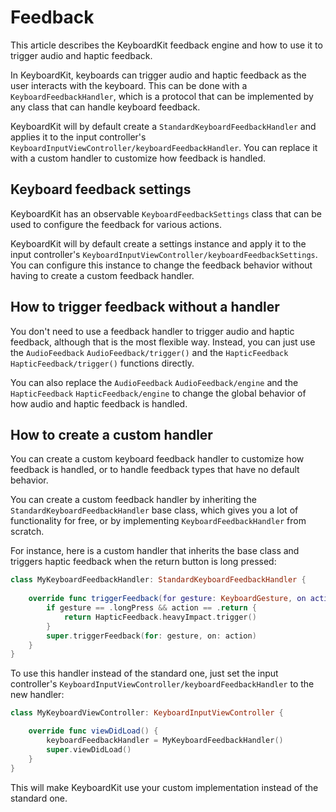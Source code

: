 # Feedback

This article describes the KeyboardKit feedback engine and how to use it to trigger audio and haptic feedback.

In KeyboardKit, keyboards can trigger audio and haptic feedback as the user interacts with the keyboard. This can be done with a ``KeyboardFeedbackHandler``, which is a protocol that can be implemented by any class that can handle keyboard feedback.

KeyboardKit will by default create a ``StandardKeyboardFeedbackHandler`` and applies it to the input controller's ``KeyboardInputViewController/keyboardFeedbackHandler``. You can replace it with a custom handler to customize how feedback is handled.



## Keyboard feedback settings

KeyboardKit has an observable ``KeyboardFeedbackSettings`` class that can be used to configure the feedback for various actions.

KeyboardKit will by default create a settings instance and apply it to the input controller's ``KeyboardInputViewController/keyboardFeedbackSettings``. You can configure this instance to change the feedback behavior without having to create a custom feedback handler.



## How to trigger feedback without a handler

You don't need to use a feedback handler to trigger audio and haptic feedback, although that is the most flexible way. Instead, you can just use the ``AudioFeedback`` ``AudioFeedback/trigger()`` and the ``HapticFeedback``  ``HapticFeedback/trigger()`` functions directly.

You can also replace the ``AudioFeedback`` ``AudioFeedback/engine`` and the ``HapticFeedback`` ``HapticFeedback/engine`` to change the global behavior of how audio and haptic feedback is handled.



## How to create a custom handler

You can create a custom keyboard feedback handler to customize how feedback is handled, or to handle feedback types that have no default behavior.

You can create a custom feedback handler by inheriting the ``StandardKeyboardFeedbackHandler`` base class, which gives you a lot of functionality for free, or by implementing ``KeyboardFeedbackHandler`` from scratch.

For instance, here is a custom handler that inherits the base class and triggers haptic feedback when the return button is long pressed:

```swift
class MyKeyboardFeedbackHandler: StandardKeyboardFeedbackHandler {
    
    override func triggerFeedback(for gesture: KeyboardGesture, on action: KeyboardAction) {
        if gesture == .longPress && action == .return {
            return HapticFeedback.heavyImpact.trigger()
        }
        super.triggerFeedback(for: gesture, on: action)
    }
}
```

To use this handler instead of the standard one, just set the input controller's ``KeyboardInputViewController/keyboardFeedbackHandler`` to the new handler:

```swift
class MyKeyboardViewController: KeyboardInputViewController {

    override func viewDidLoad() {
        keyboardFeedbackHandler = MyKeyboardFeedbackHandler()
        super.viewDidLoad()
    }
}
```

This will make KeyboardKit use your custom implementation instead of the standard one.
